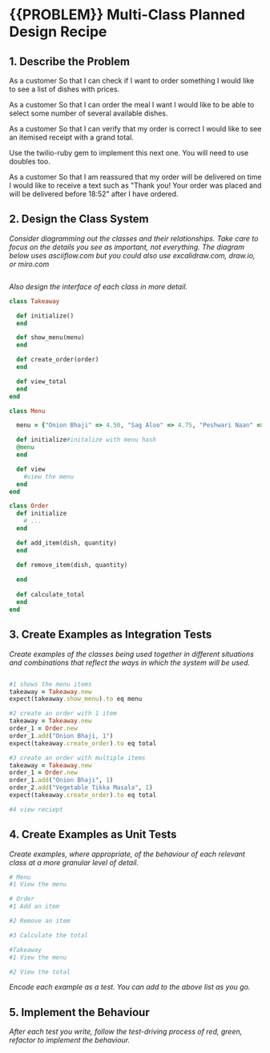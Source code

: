 # {{PROBLEM}} Multi-Class Planned Design Recipe

## 1. Describe the Problem

As a customer
So that I can check if I want to order something
I would like to see a list of dishes with prices.

As a customer
So that I can order the meal I want
I would like to be able to select some number of several available dishes.

As a customer
So that I can verify that my order is correct
I would like to see an itemised receipt with a grand total.

Use the twilio-ruby gem to implement this next one. You will need to use doubles too.

As a customer
So that I am reassured that my order will be delivered on time
I would like to receive a text such as "Thank you! Your order was placed and will be delivered before 18:52" after I have ordered.

## 2. Design the Class System

_Consider diagramming out the classes and their relationships. Take care to
focus on the details you see as important, not everything. The diagram below
uses asciiflow.com but you could also use excalidraw.com, draw.io, or miro.com_

```

```

_Also design the interface of each class in more detail._

```ruby
class Takeaway 

  def initialize() 
  end

  def show_menu(menu)
  end

  def create_order(order)
  end

  def view_total
  end
end

class Menu 

  menu = {"Onion Bhaji" => 4.50, "Sag Aloo" => 4.75, "Peshwari Naan" => 3.60, "Pilau Rice" => 3.50, "Vegetable Tikka Masala" => 9.50, "Vegetable Passand" => 9.50}

  def initialize#initalize with menu hash
  @menu
  end

  def view 
    #view the menu
  end
end

class Order
  def initialize
    # ...
  end

  def add_item(dish, quantity) 
  end

  def remove_item(dish, quantity)
    
  end
  
  def calculate_total 
  end
end


```

## 3. Create Examples as Integration Tests

_Create examples of the classes being used together in different situations and
combinations that reflect the ways in which the system will be used._

```ruby

#1 shows the menu items
takeaway = Takeaway.new
expect(takeaway.show_menu).to eq menu

#2 create an order with 1 item
takeaway = Takeaway.new
order_1 = Order.new
order_1.add("Onion Bhaji, 1")
expect(takeaway.create_order).to eq total

#3 create an order with multiple items
takeaway = Takeaway.new
order_1 = Order.new
order_1.add("Onion Bhaji", 1)
order_2.add("Vegetable Tikka Masala", 1)
expect(takeaway.create_order).to eq total

#4 view reciept


```

## 4. Create Examples as Unit Tests

_Create examples, where appropriate, of the behaviour of each relevant class at
a more granular level of detail._

```ruby
# Menu
#1 View the menu

# Order
#1 Add an item

#2 Remove an item

#3 Calculate the total

#Takeaway
#1 View the menu

#2 View the total
```

_Encode each example as a test. You can add to the above list as you go._

## 5. Implement the Behaviour

_After each test you write, follow the test-driving process of red, green,
refactor to implement the behaviour._